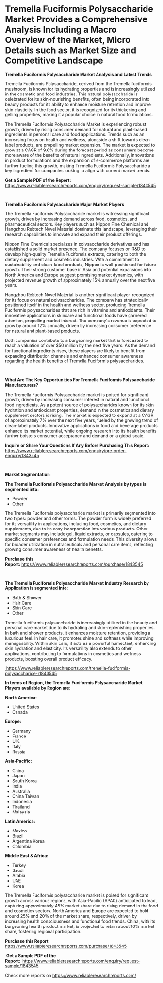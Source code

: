 <p><h1>Tremella Fuciformis Polysaccharide Market Provides a Comprehensive Analysis Including a Macro Overview of the Market, Micro Details such as Market Size and Competitive Landscape</h1></p><p><strong>Tremella Fuciformis Polysaccharide Market Analysis and Latest Trends</strong></p>
<p><p>Tremella Fuciformis Polysaccharide, derived from the Tremella fuciformis mushroom, is known for its hydrating properties and is increasingly utilized in the cosmetic and food industries. This natural polysaccharide is celebrated for its skin-nourishing benefits, often being incorporated into beauty products for its ability to enhance moisture retention and improve skin elasticity. In the food sector, it is recognized for its thickening and gelling properties, making it a popular choice in natural food formulations.</p><p>The Tremella Fuciformis Polysaccharide Market is experiencing robust growth, driven by rising consumer demand for natural and plant-based ingredients in personal care and food applications. Trends such as an increasing focus on health and wellness, alongside a shift towards clean label products, are propelling market expansion. The market is expected to grow at a CAGR of 9.6% during the forecast period as consumers become more aware of the benefits of natural ingredients. Additionally, innovations in product formulations and the expansion of e-commerce platforms are further fueling this growth, making Tremella Fuciformis Polysaccharide a key ingredient for companies looking to align with current market trends.</p></p>
<p><strong>Get a Sample PDF of the Report:&nbsp;</strong> <a href="https://www.reliableresearchreports.com/enquiry/request-sample/1843545?utm_campaign=2252&utm_medium=2&utm_source=Github&utm_content=ia&utm_term=30012025&utm_id=tremella-fuciformis-polysaccharide">https://www.reliableresearchreports.com/enquiry/request-sample/1843545</a></p>
<p>&nbsp;</p>
<p><strong>Tremella Fuciformis Polysaccharide Major Market Players</strong></p>
<p><p>The Tremella Fuciformis Polysaccharide market is witnessing significant growth, driven by increasing demand across food, cosmetics, and pharmaceutical sectors. Key players such as Nippon Fine Chemical and Hangzhou Rebtech Novel Material dominate this landscape, leveraging their research capabilities to innovate and expand their product offerings.</p><p>Nippon Fine Chemical specializes in polysaccharide derivatives and has established a solid market presence. The company focuses on R&D to develop high-quality Tremella Fuciformis extracts, catering to both the dietary supplement and cosmetic industries. With a commitment to sustainability and clean-label products, Nippon is well-positioned for future growth. Their strong customer base in Asia and potential expansions into North America and Europe suggest promising market dynamics, with projected revenue growth of approximately 15% annually over the next five years.</p><p>Hangzhou Rebtech Novel Material is another significant player, recognized for its focus on natural polysaccharides. The company has strategically positioned itself in the health and wellness sector, producing Tremella Fuciformis polysaccharides that are rich in vitamins and antioxidants. Their innovative applications in skincare and functional foods have garnered attention, propelling market interest. The company's revenue is expected to grow by around 12% annually, driven by increasing consumer preference for natural and plant-based products.</p><p>Both companies contribute to a burgeoning market that is forecasted to reach a valuation of over $50 million by the next five years. As the demand for functional ingredients rises, these players are likely to benefit from expanding distribution channels and enhanced consumer awareness regarding the health benefits of Tremella Fuciformis polysaccharides.</p></p>
<p>&nbsp;</p>
<p><strong>What Are The Key Opportunities For Tremella Fuciformis Polysaccharide Manufacturers?</strong></p>
<p><p>The Tremella Fuciformis Polysaccharide market is poised for significant growth, driven by increasing consumer interest in natural and functional food ingredients. As a potent source of polysaccharides known for its skin hydration and antioxidant properties, demand in the cosmetics and dietary supplement sectors is rising. The market is expected to expand at a CAGR of approximately 7% over the next five years, fueled by the growing trend of clean-label products. Innovative applications in food and beverage products enhance its market potential, while ongoing research into its health benefits further bolsters consumer acceptance and demand on a global scale.</p></p>
<p><strong>Inquire or Share Your Questions If Any Before Purchasing This Report:</strong> <a href="https://www.reliableresearchreports.com/enquiry/pre-order-enquiry/1843545?utm_campaign=2252&utm_medium=2&utm_source=Github&utm_content=ia&utm_term=30012025&utm_id=tremella-fuciformis-polysaccharide">https://www.reliableresearchreports.com/enquiry/pre-order-enquiry/1843545</a></p>
<p>&nbsp;</p>
<p><strong>Market Segmentation</strong></p>
<p><strong>The Tremella Fuciformis Polysaccharide Market Analysis by types is segmented into:</strong></p>
<p><ul><li>Powder</li><li>Other</li></ul></p>
<p><p>The Tremella Fuciformis polysaccharide market is primarily segmented into two types: powder and other forms. The powder form is widely preferred for its versatility in applications, including food, cosmetics, and dietary supplements, due to its easy incorporation into various products. Other market segments may include gel, liquid extracts, or capsules, catering to specific consumer preferences and formulation needs. This diversity allows for broader utilization in nutraceuticals and personal care items, reflecting growing consumer awareness of health benefits.</p></p>
<p><strong>Purchase this Report:&nbsp;</strong><a href="https://www.reliableresearchreports.com/purchase/1843545?utm_campaign=2252&utm_medium=2&utm_source=Github&utm_content=ia&utm_term=30012025&utm_id=tremella-fuciformis-polysaccharide">https://www.reliableresearchreports.com/purchase/1843545</a></p>
<p>&nbsp;</p>
<p><strong>The Tremella Fuciformis Polysaccharide Market Industry Research by Application is segmented into:</strong></p>
<p><ul><li>Bath & Shower</li><li>Hair Care</li><li>Skin Care</li><li>Other</li></ul></p>
<p><p>Tremella fuciformis polysaccharide is increasingly utilized in the beauty and personal care market due to its hydrating and skin-replenishing properties. In bath and shower products, it enhances moisture retention, providing a luxurious feel. In hair care, it promotes shine and softness while improving manageability. Within skin care, it acts as a powerful humectant, enhancing skin hydration and elasticity. Its versatility also extends to other applications, contributing to formulations in cosmetics and wellness products, boosting overall product efficacy.</p></p>
<p><a href="https://www.reliableresearchreports.com/tremella-fuciformis-polysaccharide-r1843545?utm_campaign=2252&utm_medium=2&utm_source=Github&utm_content=ia&utm_term=30012025&utm_id=tremella-fuciformis-polysaccharide">&nbsp;https://www.reliableresearchreports.com/tremella-fuciformis-polysaccharide-r1843545</a></p>
<p><strong>In terms of Region, the Tremella Fuciformis Polysaccharide Market Players available by Region are:</strong></p>
<p>
    <p> <strong> North America: </strong>
        <ul>
            <li>United States</li>
            <li>Canada</li>
        </ul>
        </p> 
    <p> <strong> Europe: </strong>
        <ul>
            <li>Germany</li>
            <li>France</li>
            <li>U.K.</li>
            <li>Italy</li>
            <li>Russia</li>
        </ul>
        </p> 
    <p> <strong> Asia-Pacific: </strong>
        <ul>
            <li>China</li>
            <li>Japan</li>
            <li>South Korea</li>
            <li>India</li>
            <li>Australia</li>
            <li>China Taiwan</li>
            <li>Indonesia</li>
            <li>Thailand</li>
            <li>Malaysia</li>
        </ul>
        </p> 
    <p> <strong> Latin America: </strong>
        <ul>
            <li>Mexico</li>
            <li>Brazil</li>
            <li>Argentina Korea</li>
            <li>Colombia</li>
        </ul>
        </p> 
    <p> <strong> Middle East & Africa: </strong>
        <ul>
            <li>Turkey</li>
            <li>Saudi</li>
            <li>Arabia</li>
            <li>UAE</li>
            <li>Korea</li>
        </ul>
    </p>
    </p>
<p><p>The Tremella Fuciformis polysaccharide market is poised for significant growth across various regions, with Asia-Pacific (APAC) anticipated to lead, capturing approximately 45% market share due to rising demand in the food and cosmetics sectors. North America and Europe are expected to hold around 25% and 20% of the market share, respectively, driven by increasing health consciousness and functional food trends. China, with its burgeoning health product market, is projected to retain about 10% market share, fostering regional participation.</p></p>
<p><strong>Purchase this Report: </strong><a href="https://www.reliableresearchreports.com/purchase/1843545?utm_campaign=2252&utm_medium=2&utm_source=Github&utm_content=ia&utm_term=30012025&utm_id=tremella-fuciformis-polysaccharide">https://www.reliableresearchreports.com/purchase/1843545</a></p>
<p>&nbsp;<strong>Get a Sample PDF of the Report:&nbsp;&nbsp;</strong><a href="https://www.reliableresearchreports.com/enquiry/request-sample/1843545?utm_campaign=2252&utm_medium=2&utm_source=Github&utm_content=ia&utm_term=30012025&utm_id=tremella-fuciformis-polysaccharide">https://www.reliableresearchreports.com/enquiry/request-sample/1843545</a></p>
<p><strong></strong></p>
<p>Check more reports on <a href="https://www.reliableresearchreports.com/?utm_campaign=2252&utm_medium=2&utm_source=Github&utm_content=ia&utm_term=30012025&utm_id=tremella-fuciformis-polysaccharide">https://www.reliableresearchreports.com/</a></p>